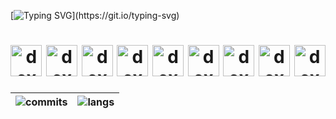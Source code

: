 [![Typing SVG](https://readme-typing-svg.demolab.com?font=Fira+Code&pause=1000&color=4AF626&random=false&width=435&lines=%3E+........................................................)](https://git.io/typing-svg)
<h1 align="center">
    <img alt="dex" src="https://raw.githubusercontent.com/hokage229/hokage229/master/laptop.gif" width="50px">
    <img alt="dex" src="https://raw.githubusercontent.com/hokage229/hokage229/master/laptop.gif" width="50px">
    <img alt="dex" src="https://raw.githubusercontent.com/hokage229/hokage229/master/laptop.gif" width="50px">
    <img alt="dex" src="https://raw.githubusercontent.com/hokage229/hokage229/master/laptop.gif" width="50px">
    <img alt="dex" src="https://raw.githubusercontent.com/hokage229/hokage229/master/laptop.gif" width="50px">
    <img alt="dex" src="https://raw.githubusercontent.com/hokage229/hokage229/master/laptop.gif" width="50px">
    <img alt="dex" src="https://raw.githubusercontent.com/hokage229/hokage229/master/laptop.gif" width="50px">
    <img alt="dex" src="https://raw.githubusercontent.com/hokage229/hokage229/master/laptop.gif" width="50px">
    <img alt="dex" src="https://raw.githubusercontent.com/hokage229/hokage229/master/laptop.gif" width="50px">
</h1>

| <img align="center" src="https://github-stats-seven-blond.vercel.app/api?username=hokage229&show_icons=true&theme=github_dark&hide_border=true" alt="commits" /> | <img align="center" src="https://github-stats-seven-blond.vercel.app/api/top-langs/?username=hokage229&layout=compact&hide=css,html&theme=github_dark&hide_border=true" alt="langs"  /> |
| ------------- | ------------- |
